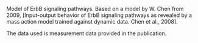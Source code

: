 Model of ErbB signaling pathways. Based on a model by W. Chen from 2009, [Input-output behavior of ErbB signaling pathways as revealed by a mass action model trained against dynamic data. Chen et al., 2008].

The data used is measurement data provided in the publication.